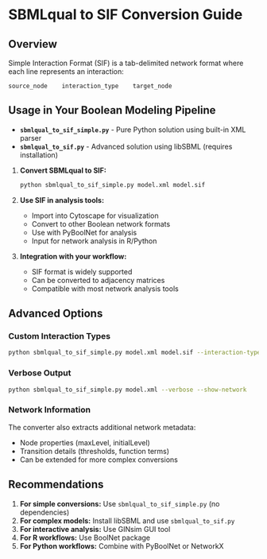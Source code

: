 # SBMLqual to SIF Conversion Guide

## Overview

Simple Interaction Format (SIF) is a tab-delimited network format where each line represents an interaction:
```
source_node    interaction_type    target_node
```

## Usage in Your Boolean Modeling Pipeline
- **`sbmlqual_to_sif_simple.py`** - Pure Python solution using built-in XML parser
- **`sbmlqual_to_sif.py`** - Advanced solution using libSBML (requires installation)


1. **Convert SBMLqual to SIF:**
   ```bash
   python sbmlqual_to_sif_simple.py model.xml model.sif
   ```

2. **Use SIF in analysis tools:**
   - Import into Cytoscape for visualization
   - Convert to other Boolean network formats
   - Use with PyBoolNet for analysis
   - Input for network analysis in R/Python

3. **Integration with your workflow:**
   - SIF format is widely supported
   - Can be converted to adjacency matrices
   - Compatible with most network analysis tools

## Advanced Options

### Custom Interaction Types
```bash
python sbmlqual_to_sif_simple.py model.xml model.sif --interaction-type "regulates"
```

### Verbose Output
```bash
python sbmlqual_to_sif_simple.py model.xml --verbose --show-network
```

### Network Information
The converter also extracts additional network metadata:
- Node properties (maxLevel, initialLevel)
- Transition details (thresholds, function terms)
- Can be extended for more complex conversions

## Recommendations

1. **For simple conversions:** Use `sbmlqual_to_sif_simple.py` (no dependencies)
2. **For complex models:** Install libSBML and use `sbmlqual_to_sif.py`
3. **For interactive analysis:** Use GINsim GUI tool
4. **For R workflows:** Use BoolNet package
5. **For Python workflows:** Combine with PyBoolNet or NetworkX
